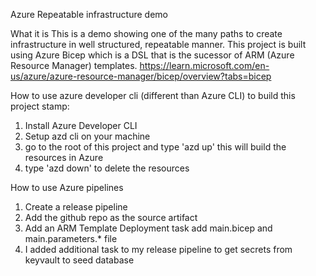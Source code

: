 Azure Repeatable infrastructure demo

What it is
This is a demo showing one of the many paths to create infrastructure in well structured, repeatable manner. This project is built using Azure Bicep which is a DSL that is the sucessor of ARM (Azure Resource Manager) templates. https://learn.microsoft.com/en-us/azure/azure-resource-manager/bicep/overview?tabs=bicep

How to use azure developer cli (different than Azure CLI) to build this project stamp:

1. Install Azure Developer CLI
2. Setup azd cli on your machine
3. go to the root of this project and type 'azd up' this will build the resources in Azure
4. type 'azd down' to delete the resources

How to use Azure pipelines

1. Create a release pipeline
2. Add the github repo as the source artifact
3. Add an ARM Template Deployment task add main.bicep and main.parameters.* file 
4. I added additional task to my release pipeline to get secrets from keyvault to seed database
